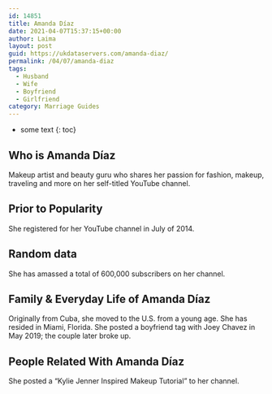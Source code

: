 ```yaml
---
id: 14851
title: Amanda Díaz
date: 2021-04-07T15:37:15+00:00
author: Laima
layout: post
guid: https://ukdataservers.com/amanda-diaz/
permalink: /04/07/amanda-diaz
tags:
  - Husband
  - Wife
  - Boyfriend
  - Girlfriend
category: Marriage Guides
---
```


* some text
{: toc}


## Who is Amanda Díaz
                  
                  
                  
Makeup artist and beauty guru who shares her passion for fashion, makeup, traveling and more on her self-titled YouTube channel. 
                  
              
            
              
            
                
                
                
## Prior to Popularity
                  
                  
                  
She registered for her YouTube channel in July of 2014.
                  
              
            
              
            
                
                
                
## Random data
                  
                  
                  
She has amassed a total of 600,000 subscribers on her channel.
                  
              
            
              
            
                
                
                
## Family & Everyday Life of Amanda Díaz
                  
                  
                  
Originally from Cuba, she moved to the U.S. from a young age. She has resided in Miami, Florida. She posted a boyfriend tag with Joey Chavez in May 2019; the couple later broke up.
                  
              
            
              
            
                
                
                
## People Related With Amanda Díaz
                  
                  
                  
She posted a &#8220;Kylie Jenner Inspired Makeup Tutorial&#8221; to her channel.
                  
              
            
              
            
                
              
            
              
              
            
            
              
            
          
          
          